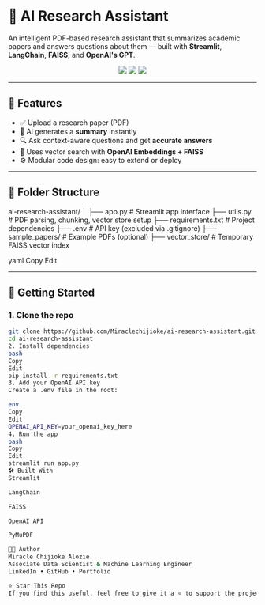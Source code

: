 # 🧠 AI Research Assistant

An intelligent PDF-based research assistant that summarizes academic papers and answers questions about them — built with **Streamlit**, **LangChain**, **FAISS**, and **OpenAI's GPT**.

<p align="center">
  <img src="https://img.shields.io/badge/Built%20With-LangChain-blue?style=flat-square" />
  <img src="https://img.shields.io/badge/LLM-OpenAI-brightgreen?style=flat-square" />
  <img src="https://img.shields.io/badge/UI-Streamlit-orange?style=flat-square" />
</p>

---

## 📌 Features

- ✅ Upload a research paper (PDF)
- 🧠 AI generates a **summary** instantly
- 🔍 Ask context-aware questions and get **accurate answers**
- 🧬 Uses vector search with **OpenAI Embeddings + FAISS**
- ⚙️ Modular code design: easy to extend or deploy

---

## 📂 Folder Structure

ai-research-assistant/
│
├── app.py # Streamlit app interface
├── utils.py # PDF parsing, chunking, vector store setup
├── requirements.txt # Project dependencies
├── .env # API key (excluded via .gitignore)
├── sample_papers/ # Example PDFs (optional)
├── vector_store/ # Temporary FAISS vector index

yaml
Copy
Edit

---

## 🚀 Getting Started

### 1. Clone the repo

```bash
git clone https://github.com/Miraclechijioke/ai-research-assistant.git
cd ai-research-assistant
2. Install dependencies
bash
Copy
Edit
pip install -r requirements.txt
3. Add your OpenAI API key
Create a .env file in the root:

env
Copy
Edit
OPENAI_API_KEY=your_openai_key_here
4. Run the app
bash
Copy
Edit
streamlit run app.py
🛠 Built With
Streamlit

LangChain

FAISS

OpenAI API

PyMuPDF

👨‍💻 Author
Miracle Chijioke Alozie
Associate Data Scientist & Machine Learning Engineer
LinkedIn • GitHub • Portfolio

⭐️ Star This Repo
If you find this useful, feel free to give it a ⭐️ to support the project!
